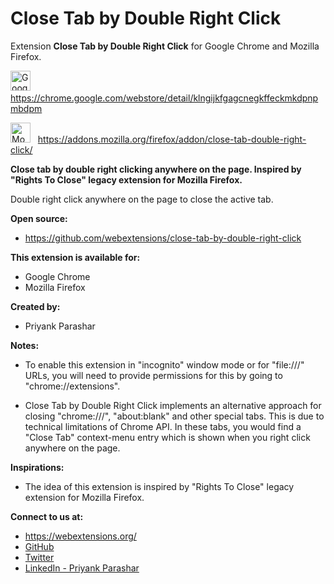 # Close Tab by Double Right Click
Extension **Close Tab by Double Right Click** for Google Chrome and Mozilla Firefox.

<img width="32" alt="Google Chrome Logo" src="https://cdn.rawgit.com/webextensions/live-css-editor/master/extension/ui-images/logo-google-chrome.svg"> &nbsp; https://chrome.google.com/webstore/detail/klngijkfgagcnegkffeckmkdpnpmbdpm

<img width="32" alt="Mozilla Firefox Logo" src="https://cdn.rawgit.com/webextensions/live-css-editor/master/extension/ui-images/logo-firefox_edited.png"> &nbsp; https://addons.mozilla.org/firefox/addon/close-tab-double-right-click/

**Close tab by double right clicking anywhere on the page. Inspired by "Rights To Close" legacy extension for Mozilla Firefox.**

Double right click anywhere on the page to close the active tab.

**Open source:**
* https://github.com/webextensions/close-tab-by-double-right-click

**This extension is available for:**
* Google Chrome
* Mozilla Firefox

**Created by:**
* Priyank Parashar

**Notes:**

* To enable this extension in "incognito" window mode or for "file:///" URLs, you will need to provide permissions for this by going to "chrome://extensions".

* Close Tab by Double Right Click implements an alternative approach for closing "chrome:///", "about:blank" and other special tabs. This is due to technical limitations of Chrome API. In these tabs, you would find a "Close Tab" context-menu entry which is shown when you right click anywhere on the page.

**Inspirations:**
* The idea of this extension is inspired by "Rights To Close" legacy extension for Mozilla Firefox.

**Connect to us at:**
* https://webextensions.org/
* [GitHub](https://github.com/webextensions/close-tab-by-double-right-click)
* [Twitter](https://twitter.com/webextensions)
* [LinkedIn - Priyank Parashar](https://linkedin.com/in/ParasharPriyank/)

